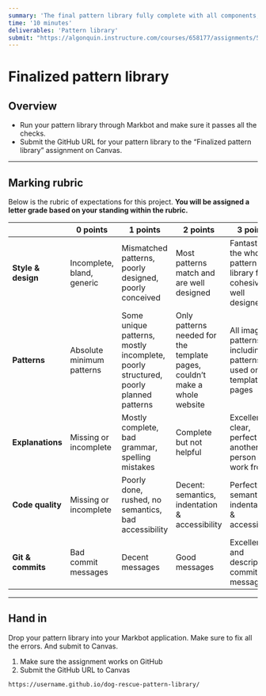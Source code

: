 ```yaml
---
summary: 'The final pattern library fully complete with all components, example pages & fantastic explanations.'
time: '10 minutes'
deliverables: 'Pattern library'
submit: "https://algonquin.instructure.com/courses/658177/assignments/5530631"
---
```


# Finalized pattern library

## Overview

- Run your pattern library through Markbot and make sure it passes all the checks.
- Submit the GitHub URL for your pattern library to the “Finalized pattern library” assignment on Canvas.

---

## Marking rubric

Below is the rubric of expectations for this project. **You will be assigned a letter grade based on your standing within the rubric.**

| | 0 points | 1 points | 2 points | 3 points |
| --- | --- | --- | --- | --- |
| **Style & design** | Incomplete, bland, generic | Mismatched patterns, poorly designed, poorly conceived | Most patterns match and are well designed | Fantastic: the whole pattern library feels cohesive & well designed |
| **Patterns** | Absolute minimum patterns | Some unique patterns, mostly incomplete, poorly structured, poorly planned patterns | Only patterns needed for the template pages, couldn’t make a whole website | All imagined patterns, including patterns not used on the template pages |
| **Explanations** | Missing or incomplete | Mostly complete, bad grammar, spelling mistakes | Complete but not helpful | Excellent & clear, perfect for another person to work from |
| **Code quality** | Missing or incomplete | Poorly done, rushed, no semantics, bad accessibility | Decent: semantics, indentation & accessibility | Perfect: semantics, indentation & accessibility |
| **Git & commits** | Bad commit messages | Decent messages | Good messages | Excellent and descriptive commit messages |

---

## Hand in

Drop your pattern library into your Markbot application. Make sure to fix all the errors. And submit to Canvas.

1. Make sure the assignment works on GitHub
2. Submit the GitHub URL to Canvas

```
https://username.github.io/dog-rescue-pattern-library/
```
